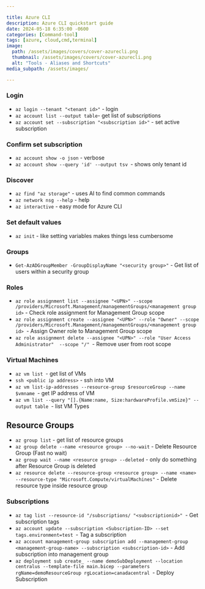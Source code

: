 ```yaml
---

title: Azure CLI
description: Azure CLI quickstart guide
date: 2024-05-18 6:35:00 -0600
categories: [Command-tool]
tags: [azure, cloud,cmd,terminal]
image:
  path: /assets/images/covers/cover-azurecli.png
  thumbnail: /assets/images/covers/cover-azurecli.png
  alt: "Tools - Aliases and Shortcuts"
media_subpath: /assets/images/

---
```


### Login

- `az login --tenant "<tenant id>"` - login
- `az account list --output table`- get list of subscriptions
- `az account set --subscription "<subscription id>"` - set active subscription

### Confirm set subscription
- `az account show -o json` - verbose
- `az account show --query 'id' --output tsv `- shows only tenant id

### Discover
- `az find "az storage"` - uses AI to find common commands
- `az network nsg --help` - help
- `az interactive` - easy mode for Azure CLI


### Set default values
- `az init` - like setting variables makes things less cumbersome

### Groups
- `Get-AzADGroupMember -GroupDisplayName "<security group>"` - Get list of users within a security group


### Roles
- `az role assignment list --assignee "<UPN>" --scope /providers/Microsoft.Management/managementGroups/<management group id>` - Check role assignment for Management Group scope
- `az role assignment create --assignee "<UPN>" --role "Owner" --scope /providers/Microsoft.Management/managementGroups/<management group id> `- Assign Owner role to Management Group scope
- `az role assignment delete --assignee "<UPN>" --role "User Access Administrator"  --scope "/" `- Remove user from root scope


### Virtual Machines
- `az vm list `- get list of VMs
- `ssh <public ip address>` - ssh into VM
- `az vm list-ip-addresses --resource-group $resourceGroup --name $vmname `- get IP address of VM
- `az vm list --query "[].{Name:name, Size:hardwareProfile.vmSize}" --output table `- list VM Types


## Resource Groups
- `az group list` - get list of resource groups
- `az group delete --name <resource group> --no-wait` - Delete Resource Group (Fast no wait)
- `az group wait --name <resource group> --deleted` - only do something after Resource Group is deleted
- `az resource delete --resource-group <resource group> --name <name> --resource-type "Microsoft.Compute/virtualMachines"` - Delete resource type inside resource group


### Subscriptions
- `az tag list --resource-id "/subscriptions/ "<subscriptionid>" `- Get subscription tags
- `az account update --subscription <Subscription-ID> --set tags.environment=test `- Tag a subscription
- `az account management-group subscription add --management-group <management-group-name> --subscription <subscription-id>` - Add subscription into management group
- `az deployment sub create_ --name demoSubDeployment --location centralus --template-file main.bicep --parameters rgName=demoResourceGroup rgLocation=canadacentral `- Deploy Subscription
